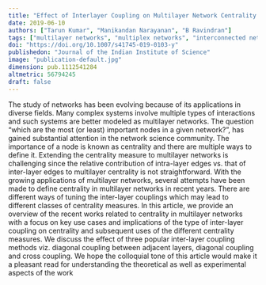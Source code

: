 ```yaml
---
title: "Effect of Interlayer Coupling on Multilayer Network Centrality Measures"
date: 2019-06-10
authors: ["Tarun Kumar", "Manikandan Narayanan", "B Ravindran"]
tags: ["multilayer networks", "multiplex networks", "interconnected networks", "betweenness centrality", "pagerank centrality", "eigenvector-centrality"]
doi: "https://doi.org/10.1007/s41745-019-0103-y"
publishedon: "Journal of the Indian Institute of Science"
image: "publication-default.jpg"
dimension: pub.1112541284
altmetric: 56794245
draft: false
---
```

The study of networks has been evolving because of its applications in diverse fields. Many complex systems involve multiple types of interactions and such systems are better modeled as multilayer networks. The question “which are the most (or least) important nodes in a given network?”, has gained substantial attention in the network science community. The importance of a node is known as centrality and there are multiple ways to define it. Extending the centrality measure to multilayer networks is challenging since the relative contribution of intra-layer edges vs. that of inter-layer edges to multilayer centrality is not straightforward. With the growing applications of multilayer networks, several attempts have been made to define centrality in multilayer networks in recent years. There are different ways of tuning the inter-layer couplings which may lead to different classes of centrality measures. In this article, we provide an overview of the recent works related to centrality in multilayer networks with a focus on key use cases and implications of the type of inter-layer coupling on centrality and subsequent uses of the different centrality measures. We discuss the effect of three popular inter-layer coupling methods viz. diagonal coupling between adjacent layers, diagonal coupling and cross coupling. We hope the colloquial tone of this article would make it a pleasant read for understanding the theoretical as well as experimental aspects of the work
